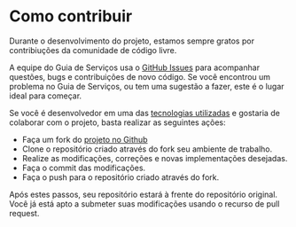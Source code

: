 # Como contribuir

Durante o desenvolvimento do projeto, estamos sempre gratos por contribiuções da comunidade de código livre.

A equipe do Guia de Serviços usa o [GitHub Issues][GHISSUES] para acompanhar questões, bugs e contribuições de novo código. Se você encontrou um problema no Guia de Serviços, ou tem uma sugestão a fazer, este é o lugar ideal para começar.

Se você é desenvolvedor em uma das [tecnologias utilizadas](../desenvolvimento/ferramentas-utilizadas.md) 
e gostaria de colaborar com o projeto, basta realizar as seguintes ações:

- Faça um fork do [projeto no Github](http://github.com/servicosgovbr/guia-de-servicos)
- Clone o repositório criado através do fork seu ambiente de trabalho.
- Realize as modificações, correções e novas implementações desejadas.
- Faça o commit das modificações.
- Faça o push para o repositório criado através do fork.

Após estes passos, seu repositório estará à frente do repositório original. Você já está apto a submeter suas modificações usando o recurso de pull request.

[GHISSUES]:https://github.com/servicosgovbr/guia-de-servicos/issues